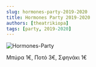 ```yaml
---
slug: hormones-party-2019-2020
title: Hormones Party 2019-2020
authors: [theatrikiopa]
tags: [party, 2019-2020]
---
```


![Hormones-Party](/img/blog/hormones-party-2019-2020.png)

Μπύρα 1€, Ποτό 3€, Σφηνάκι 1€
